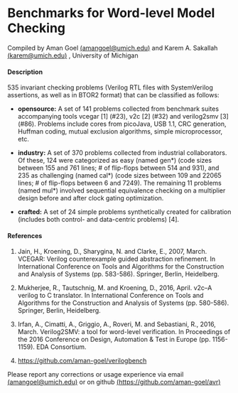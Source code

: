 # Benchmarks for Word-level Model Checking

Compiled by Aman Goel [(amangoel@umich.edu)](amangoel@umich.edu)  and  Karem A. Sakallah [(karem@umich.edu)](karem@umich.edu) , University of Michigan


#### Description
535 invariant checking problems (Verilog RTL files with SystemVerilog assertions, as well as in BTOR2 format) that can be classified as follows:

- **opensource:** 
A set of 141 problems collected from benchmark suites accompanying tools vcegar [1] (#23), v2c [2] (#32) and verilog2smv [3] (#86). Problems include cores from picoJava, USB 1.1, CRC generation, Huffman coding, mutual exclusion algorithms, simple microprocessor, etc.

- **industry:** 
A set of 370 problems collected from industrial collaborators. Of these, 124 were categorized as easy (named gen\*) (code sizes between 155 and 761 lines; # of flip-flops between 514 and 931), and 235 as challenging (named cal\*) (code sizes between 109 and 22065 lines; # of flip-flops between 6 and 7249). The remaining 11 problems (named mul\*) involved sequential equivalence checking on a multiplier design before and after clock gating optimization.

- **crafted:** 
A set of 24 simple problems synthetically created for calibration (includes both control- and data-centric problems) [4].


#### References
1. Jain, H., Kroening, D., Sharygina, N. and Clarke, E., 2007, March. VCEGAR: Verilog counterexample guided abstraction refinement. In International Conference on Tools and Algorithms for the Construction and Analysis of Systems (pp. 583-586). Springer, Berlin, Heidelberg.

2. Mukherjee, R., Tautschnig, M. and Kroening, D., 2016, April. v2c–A verilog to C translator. In International Conference on Tools and Algorithms for the Construction and Analysis of Systems (pp. 580-586). Springer, Berlin, Heidelberg.

3. Irfan, A., Cimatti, A., Griggio, A., Roveri, M. and Sebastiani, R., 2016, March. Verilog2SMV: a tool for word-level verification. In Proceedings of the 2016 Conference on Design, Automation & Test in Europe (pp. 1156-1159). EDA Consortium.

4. https://github.com/aman-goel/verilogbench

Please report any corrections or usage experience via email  [(amangoel@umich.edu)](amangoel@umich.edu) or on github [(https://github.com/aman-goel/avr)](https://github.com/aman-goel/avr)
